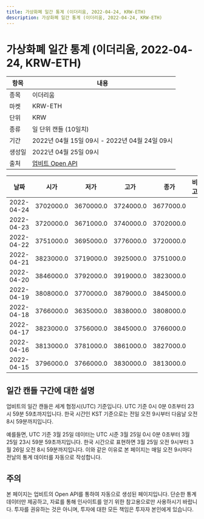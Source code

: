 ```yaml
---
title: 가상화폐 일간 통계 (이더리움, 2022-04-24, KRW-ETH)
description: 가상화폐 일간 통계 (이더리움, 2022-04-24, KRW-ETH)
---
```



가상화폐 일간 통계 (이더리움, 2022-04-24, KRW-ETH)
===

|항목|내용|
|--|--|
|종목|이더리움|
|마켓|KRW-ETH|
|단위|KRW|
|종류|일 단위 캔들 (10일치)|
|기간|2022년 04월 15일 09시 - 2022년 04월 24일 09시|
|생성일|2022년 04월 25일 09시|
|출처|[업비트 Open API](https://docs.upbit.com)|


|날짜|시가|저가|고가|종가|비고|
|--|--|--|--|--|--|
|2022-04-24|3702000.0|3670000.0|3724000.0|3677000.0|    |
|2022-04-23|3720000.0|3671000.0|3740000.0|3702000.0|    |
|2022-04-22|3751000.0|3695000.0|3776000.0|3720000.0|    |
|2022-04-21|3823000.0|3719000.0|3925000.0|3751000.0|    |
|2022-04-20|3846000.0|3792000.0|3919000.0|3823000.0|    |
|2022-04-19|3808000.0|3770000.0|3879000.0|3845000.0|    |
|2022-04-18|3766000.0|3635000.0|3838000.0|3808000.0|    |
|2022-04-17|3823000.0|3756000.0|3845000.0|3766000.0|    |
|2022-04-16|3813000.0|3781000.0|3861000.0|3827000.0|    |
|2022-04-15|3796000.0|3766000.0|3830000.0|3813000.0|    |


일간 캔들 구간에 대한 설명
---


업비트의 일간 캔들은 세계 협정시(UTC) 기준입니다. 
UTC 기준 0시 0분 0초부터 23시 59분 59초까지입니다. 
한국 시간인 KST 기준으로는 전일 오전 9시부터 다음날 오전 8시 59분까지입니다. 


예를들면, UTC 기준 3월 25일 데이터는 UTC 시준 3월 25일 0시 0분 0초부터 3월 25일 23시 59분 59초까지입니다. 
한국 시간으로 표현하면 3월 25일 오전 9시부터 3월 26일 오전 8시 59분까지입니다. 
이와 같은 이유로 본 페이지는 매일 오전 9시마다 전날의 통계 데이터를 자동으로 작성합니다. 


주의
---


본 페이지는 업비트의 Open API를 통하여 자동으로 생성된 페이지입니다. 
단순한 통계 데이터만 제공하고, 자료를 통해 인사이트를 얻기 위한 참고용으로만 사용하시기 바랍니다. 
투자를 권유하는 것은 아니며, 투자에 대한 모든 책임은 투자자 본인에게 있습니다. 
